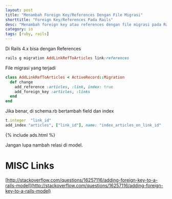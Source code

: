 ```yaml
---
layout: post
title: "Menambah Foreign Key/References Dengan File Migrasi"
shorttitle: "Foreign Key/References Pada Rails"
desc: "Menambah foreign key atau references dengan file migrasi pada Rails 4.x"
category: io
tags: [ruby, rails]
---
```


Di Rails 4.x bisa dengan References

```ruby
rails g migration AddLinkRefToArticles link:references
```

File migrasi yang terjadi

```ruby
class AddLinkRefToArticles < ActiveRecord::Migration
  def change
    add_reference :articles, :link, index: true
    add_foreign_key :articles, :links
  end
end
```
Jika benar, di schema.rb bertambah field dan index

```ruby
t.integer  "link_id"
add_index "articles", ["link_id"], name: "index_articles_on_link_id"
```

{% include ads.html %}

Jangan lupa nambah relasi di model.

# MISC Links

[http://stackoverflow.com/questions/16257116/adding-foreign-key-to-a-rails-model](http://stackoverflow.com/questions/16257116/adding-foreign-key-to-a-rails-model)
